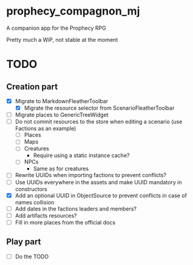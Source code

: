 # prophecy_compagnon_mj

A companion app for the Prophecy RPG

Pretty much a WiP, not stable at the moment

# TODO

## Creation part

- [x] Migrate to MarkdownFleatherToolbar
  - [x] Migrate the resource selector from ScenarioFleatherToolbar
- [ ] Migrate places to GenericTreeWidget
- [ ] Do not commit resources to the store when editing a scenario (use Factions as an example)
  - [ ] Places
  - [ ] Maps
  - [ ] Creatures
    - Require using a static instance cache?
  - [ ] NPCs
    - Same as for creatures
- [ ] Rewrite UUIDs when importing factions to prevent conflicts?
- [ ] Use UUIDs everywhere in the assets and make UUID mandatory in constructors
- [x] Add an optional UUID in ObjectSource to prevent conflicts in case of names collision
- [ ] Add dates in the factions leaders and members?
- [ ] Add artifacts resources?
- [ ] Fill in more places from the official docs

## Play part

- [ ] Do the TODO